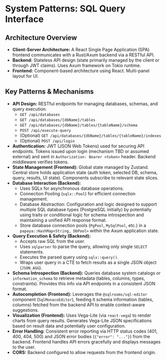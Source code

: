 # System Patterns: SQL Query Interface

## Architecture Overview

-   **Client-Server Architecture:** A React Single Page Application (SPA) frontend communicates with a Rust/Axum backend via a RESTful API.
-   **Backend:** Stateless API design (state primarily managed by the client or through JWT claims). Uses Axum framework on Tokio runtime.
-   **Frontend:** Component-based architecture using React. Multi-panel layout for UI.

## Key Patterns & Mechanisms

-   **API Design:** RESTful endpoints for managing databases, schemas, and query execution.
    -   `GET /api/databases`
    -   `GET /api/databases/{dbName}/tables`
    -   `GET /api/databases/{dbName}/tables/{tableName}/schema`
    -   `POST /api/execute-query`
    -   (Optional) `GET /api/databases/{dbName}/tables/{tableName}/indexes`
    -   (Optional) `POST /api/login`
-   **Authentication:** JWT (JSON Web Tokens) used for securing API endpoints. Tokens issued upon login (mechanism TBD or assumed external) and sent in `Authorization: Bearer <token>` header. Backend middleware verifies tokens.
-   **State Management (Frontend):** Global state managed by Zustand. Central store holds application state (auth token, selected DB, schema, query, results, UI state). Components subscribe to relevant state slices.
-   **Database Interaction (Backend):**
    -   Uses SQLx for asynchronous database operations.
    -   Connection Pooling (`sqlx::Pool`) for efficient connection management.
    -   Database Abstraction: Configuration and logic designed to support multiple SQL database types (PostgreSQL initially) by potentially using traits or conditional logic for schema introspection and maintaining a unified API response format.
    -   Store database connection pools (`PgPool`, `MySqlPool`, etc.) in a `papaya::HashMap<String, DbPool>` within the Axum application state.
-   **Query Execution & Safety (Backend):**
    -   Accepts raw SQL from the user.
    -   Uses `sqlparser` to parse the query, allowing only single `SELECT` statements.
    -   Executes the parsed query using `sqlx::query()`.
    -   Wraps user query in a CTE to fetch results as a single JSON object (`JSON_AGG`).
-   **Schema Introspection (Backend):** Queries database system catalogs or `information_schema` to retrieve metadata (tables, columns, types, constraints). Provides this info via API endpoints in a consistent JSON format.
-   **Autocompletion (Frontend):** Leverages the `@sqlrooms/sql-editor` component (`SqlMonacoEditor`), feeding it schema information (tables, columns) fetched from the backend API to enable context-aware suggestions.
-   **Visualization (Frontend):** Uses Vega-Lite (via `react-vega`) to render charts from query results. Generates Vega-Lite JSON specifications based on result data and potentially user configuration.
-   **Error Handling:** Consistent error reporting via HTTP status codes (401, 400, 404, 500) and JSON error bodies (`{"error": "..."}`) from the backend. Frontend handles API errors gracefully and displays messages to the user.
-   **CORS:** Backend configured to allow requests from the frontend origin.
